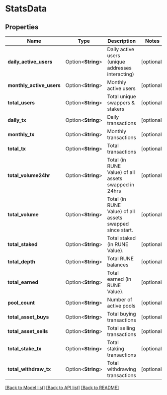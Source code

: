 # StatsData

## Properties

Name | Type | Description | Notes
------------ | ------------- | ------------- | -------------
**daily_active_users** | Option<**String**> | Daily active users (unique addresses interacting) | [optional]
**monthly_active_users** | Option<**String**> | Monthly active users | [optional]
**total_users** | Option<**String**> | Total unique swappers & stakers | [optional]
**daily_tx** | Option<**String**> | Daily transactions | [optional]
**monthly_tx** | Option<**String**> | Monthly transactions | [optional]
**total_tx** | Option<**String**> | Total transactions | [optional]
**total_volume24hr** | Option<**String**> | Total (in RUNE Value) of all assets swapped in 24hrs | [optional]
**total_volume** | Option<**String**> | Total (in RUNE Value) of all assets swapped since start. | [optional]
**total_staked** | Option<**String**> | Total staked (in RUNE Value). | [optional]
**total_depth** | Option<**String**> | Total RUNE balances | [optional]
**total_earned** | Option<**String**> | Total earned (in RUNE Value). | [optional]
**pool_count** | Option<**String**> | Number of active pools | [optional]
**total_asset_buys** | Option<**String**> | Total buying transactions | [optional]
**total_asset_sells** | Option<**String**> | Total selling transactions | [optional]
**total_stake_tx** | Option<**String**> | Total staking transactions | [optional]
**total_withdraw_tx** | Option<**String**> | Total withdrawing transactions | [optional]

[[Back to Model list]](../README.md#documentation-for-models) [[Back to API list]](../README.md#documentation-for-api-endpoints) [[Back to README]](../README.md)


